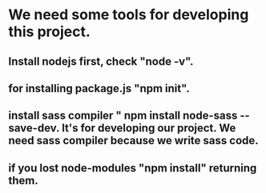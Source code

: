 # We need some tools for developing this project.
## Install nodejs first, check "node -v".
## for installing package.js "npm init".
## install sass compiler " npm install node-sass --save-dev. It's for developing our project. We need sass compiler because we write sass code.
## if you lost node-modules "npm install" returning them.
